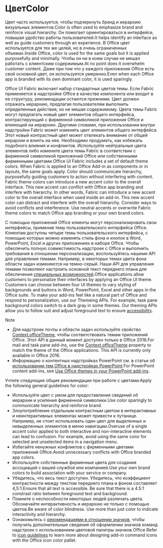 # <a name="color"></a><span data-ttu-id="317bb-101">Цвет</span><span class="sxs-lookup"><span data-stu-id="317bb-101">Color</span></span>
<span data-ttu-id="317bb-102">Цвет часто используется, чтобы подчеркнуть бренд и иерархию визуальных элементов.</span><span class="sxs-lookup"><span data-stu-id="317bb-102">Color is often used to emphasize brand and reinforce visual hierarchy.</span></span> <span data-ttu-id="317bb-103">Он помогает ориентироваться в интерфейсе, повышая удобство работы пользователей.</span><span class="sxs-lookup"><span data-stu-id="317bb-103">It helps identify an interface as well as guide customers through an experience.</span></span> <span data-ttu-id="317bb-104">В Office цвет используется для тех же целей, но в очень ограниченных объемах.</span><span class="sxs-lookup"><span data-stu-id="317bb-104">Inside Office, color is used for the same goals but it is applied purposefully and minimally.</span></span> <span data-ttu-id="317bb-105">Чтобы он ни в коем случае не мешал работать с клиентским содержимым.</span><span class="sxs-lookup"><span data-stu-id="317bb-105">At no point does it overwhelm customer content.</span></span> <span data-ttu-id="317bb-106">Даже при том что у каждого приложения Office есть свой основной цвет, он используется умеренно.</span><span class="sxs-lookup"><span data-stu-id="317bb-106">Even when each Office app is branded with its own dominant color, it is used sparingly.</span></span>

<span data-ttu-id="317bb-p102">Office UI Fabric включает набор стандартных цветов темы. Если Fabric применяется в надстройке Office в качестве компонента или входит в ее структуру, рекомендации остаются прежними. Цвет должен отражать иерархию, предлагая пользователям выполнить определенные действия, но не мешая содержимому. Цвета темы Fabric могут предлагать новый цвет элементов общего интерфейса, контрастирующий с фирменной символикой приложения Office и влияющий на иерархию. Другими словами, при использовании внутри надстройки Fabric может изменять цвет элементов общего интерфейса. Этот новый контрастный цвет может отвлекать внимание от общей иерархии и влиять на нее. Необходимо продумать, как избежать подобного влияния и конфликтов. Используйте нейтральные цвета элементов либо измените цвета темы Fabric в соответствии с фирменной символикой приложений Office или собственными фирменными цветами.</span><span class="sxs-lookup"><span data-stu-id="317bb-p102">Office UI Fabric includes a set of default theme colors. When Fabric is applied to an Office Add-in as components or in layouts, the same goals apply. Color should communicate hierarchy, purposefully guiding customers to action without interfering with content. Fabric theme colors can introduce a new accent color to the overall interface. This new accent can conflict with Office app branding and interfere with hierarchy. In other words, Fabric can introduce a new accent color to the overall interface when used inside an add-in. This new accent color can distract and interfere with the overall hierarchy. Consider ways to avoid conflicts and interference. Use neutral accents or overwrite Fabric theme colors to match Office app branding or your own brand colors.</span></span>

<span data-ttu-id="317bb-p103">С помощью приложений Office клиенты могут персонализировать свои интерфейсы, применив тему пользовательского интерфейса Office. Клиентам доступны четыре темы пользовательского интерфейса, с помощью которых можно изменять стиль фона и кнопок в Word, PowerPoint, Excel и других приложениях в наборе Office. Чтобы обеспечить полную совместимость надстроек с Office и выполнить требования в отношении персонализации, воспользуйтесь нашими API для управления темами. Например, в некоторых темах цвета фона области задач изменяются на темно-серый. Наши API для управления темами позволяют настроить основной текст переднего плана для обеспечения [специальных возможностей](../design/accessibility-guidelines.md).</span><span class="sxs-lookup"><span data-stu-id="317bb-p103">Office applications allow customers to personalize their interfaces by applying an Office UI theme. Customers can choose between four UI themes to vary styling of backgrounds and buttons in Word, PowerPoint, Excel and other apps in the Office suite. To make your add-ins feel like a natural part of Office and respond to personalization, use our Themeing APIs. For example, task pane background colors switch to a dark gray in some themes. Our theming APIs allow you to follow suit and adjust foreground text to ensure [accessibility](../design/accessibility-guidelines.md).</span></span>

> [!NOTE]
> - <span data-ttu-id="317bb-p104">Для надстроек почты и области задач используйте свойство [Context.officeTheme](https://dev.office.com/reference/add-ins/shared/office.context.officetheme), чтобы соответствовать темам приложений Office. Этот API в данный момент доступен только в Office 2016.</span><span class="sxs-lookup"><span data-stu-id="317bb-p104">For mail and task pane add-ins, use the [Context.officeTheme](https://dev.office.com/reference/add-ins/shared/office.context.officetheme) property to match the theme of the Office applications. This API is currently only available in Office 2016.</span></span>
> - <span data-ttu-id="317bb-123">Информацию о контентных надстройках PowerPoint см. в статье об [использовании тем Office в надстройках PowerPoint](../powerpoint/use-document-themes-in-your-powerpoint-add-ins.md).</span><span class="sxs-lookup"><span data-stu-id="317bb-123">For PowerPoint content add-ins, see [Use Office themes in your PowerPoint add-ins](../powerpoint/use-document-themes-in-your-powerpoint-add-ins.md).</span></span>

<span data-ttu-id="317bb-124">Учтите следующие общие рекомендации при работе с цветами:</span><span class="sxs-lookup"><span data-stu-id="317bb-124">Apply the following general guidelines for color:</span></span>

* <span data-ttu-id="317bb-125">Используйте цвет с умом для предоставления сведений об иерархии и усиления фирменной символики.</span><span class="sxs-lookup"><span data-stu-id="317bb-125">Use color sparingly to communicate hierarchy and reinforce brand.</span></span>
* <span data-ttu-id="317bb-p105">Злоупотребление отдельным контрастным цветом в интерактивных и неинтерактивных элементах может привести к путанице. Например, не стоит использовать один цвет для выделенных и невыделенных элементов в меню навигации.</span><span class="sxs-lookup"><span data-stu-id="317bb-p105">Overuse of a single accent color applied to both interactive and non-interactive elements can lead to confusion. For example, avoid using the same color for selected and unselected items in a navigation menu.</span></span>
* <span data-ttu-id="317bb-128">Избегайте ненужных конфликтов с фирменными цветами приложений Office.</span><span class="sxs-lookup"><span data-stu-id="317bb-128">Avoid unnecessary conflicts with Office branded app colors.</span></span>
* <span data-ttu-id="317bb-129">Используйте собственные фирменные цвета для создания ассоциаций с вашей службой или компанией.</span><span class="sxs-lookup"><span data-stu-id="317bb-129">Use your own brand colors to build association with your service or company.</span></span>
* <span data-ttu-id="317bb-p106">Убедитесь, что весь текст доступен. Убедитесь, что коэффициент контрастности между текстом переднего плана и фоном составляет 4,5:1.</span><span class="sxs-lookup"><span data-stu-id="317bb-p106">Ensure that all text is accessible. Be sure that there is a 4.5:1 constrast ratio between foreground text and background.</span></span>
* <span data-ttu-id="317bb-p107">Помните о неспособности некоторых людей различать цвета. Обозначайте интерактивность и иерархию не только с помощью цветов.</span><span class="sxs-lookup"><span data-stu-id="317bb-p107">Be aware of color blindness. Use more than just color to indicate interactivity and hierarchy.</span></span>
* <span data-ttu-id="317bb-134">Ознакомьтесь с [рекомендациями в отношении значков](../design/add-in-icons.md), чтобы получить дополнительные сведения об оформлении значков команд надстроек с использованием цветовой палитры значков Office.</span><span class="sxs-lookup"><span data-stu-id="317bb-134">Refer to [icon guidelines](../design/add-in-icons.md) to learn more about designing add-in command icons with the Office icon color pallet.</span></span>